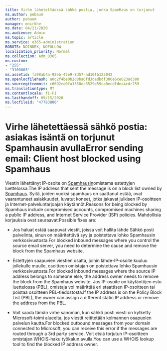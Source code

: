 ```yaml
---
title: Virhe lähetettäessä sähkö postia, jonka SpamHaus on torjunut
ms.author: pebaum
author: pebaum
manager: mnirkhe
ms.date: 04/21/2020
ms.audience: Admin
ms.topic: article
ms.service: o365-administration
ROBOTS: NOINDEX, NOFOLLOW
localization_priority: Normal
ms.collection: Adm_O365
ms.custom:
- "255"
- "3100003"
ms.assetid: fa98ab4a-92eb-45e9-8d57-ad10fb123042
ms.openlocfilehash: a0c2f4be0b2d8ba6fd3dadbdf306e6ce623ad380
ms.sourcegitcommit: c6692ce0fa1358ec3529e59ca0ecdfdea4cdc759
ms.translationtype: MT
ms.contentlocale: fi-FI
ms.lasthandoff: 09/15/2020
ms.locfileid: "47783800"
---
```

# <a name="error-sending-email-client-host-blocked-using-spamhaus"></a><span data-ttu-id="ef779-102">Virhe lähetettäessä sähkö postia: asiakas isäntä on torjunut Spamhausin avulla</span><span class="sxs-lookup"><span data-stu-id="ef779-102">Error sending email: Client host blocked using Spamhaus</span></span>

<span data-ttu-id="ef779-103">Viestin lähettänyt IP-osoite on [Spamhausin](https://go.microsoft.com/fwlink/p/?linkid=123245)omistama estettyjen luettelossa.</span><span class="sxs-lookup"><span data-stu-id="ef779-103">The IP address that sent the message is on a block list owned by [Spamhaus](https://go.microsoft.com/fwlink/p/?linkid=123245).</span></span> <span data-ttu-id="ef779-104">Syitä, joiden vuoksi spamhaus on saattanut estää, ovat vaarantuneet asiakkuudet, luvatut koneet, jotka jakavat julkisen IP-osoitteen ja Internet-palveluntarjoajan käytännöt.</span><span class="sxs-lookup"><span data-stu-id="ef779-104">Reasons for being blocked by Spamhaus include compromised accounts, compromised machines sharing a public IP address, and Internet Service Provider (ISP) policies.</span></span> <span data-ttu-id="ef779-105">Mahdollisia korjauksia ovat seuraavat:</span><span class="sxs-lookup"><span data-stu-id="ef779-105">Possible fixes are:</span></span>
  
- <span data-ttu-id="ef779-106">Jos haluat estää saapuvat viestit, joissa voit hallita lähde Sähkö posti palvelinta, sinun on määritettävä syy ja poistettava lohko Spamhausin verkkosivustosta.</span><span class="sxs-lookup"><span data-stu-id="ef779-106">For blocked inbound messages where you control the source email server, you need to determine the cause and remove the block from the Spamhaus website.</span></span>

- <span data-ttu-id="ef779-107">Estettyjen saapuvien viestien osalta, joihin lähde-IP-osoite kuuluu jollekulle muulle, osoitteen omistajan on poistettava lohko Spamhausin verkkosivustosta.</span><span class="sxs-lookup"><span data-stu-id="ef779-107">For blocked inbound messages where the source IP address belongs to someone else, the address owner needs to remove the block from the Spamhaus website.</span></span> <span data-ttu-id="ef779-108">Jos IP-osoite on käytäntöjen esto luettelossa (PBL), omistaja voi määrittää eri staattisen IP-osoitteen tai poistaa osoitteen PBL-tiedostosta.</span><span class="sxs-lookup"><span data-stu-id="ef779-108">If the IP address is on the Policy Block List (PBL), the owner can assign a different static IP address or remove the address from the PBL.</span></span>

- <span data-ttu-id="ef779-109">Voit saada tämän virhe sanoman, kun sähkö posti viesti on kytketty Microsoft-toimi alueelta, jos viestit reititetään kolmannen osapuolen palvelun kautta.</span><span class="sxs-lookup"><span data-stu-id="ef779-109">For blocked outbound messages from your domain connected to Microsoft, you can receive this error if the messages are routed through a 3rd party service.</span></span> <span data-ttu-id="ef779-110">Voit etsiä torjutun IP-osoitteen omistajan WHOIS-haku työkalun avulla.</span><span class="sxs-lookup"><span data-stu-id="ef779-110">You can use a WHOIS lookup tool to find the blocked IP address owner.</span></span>
